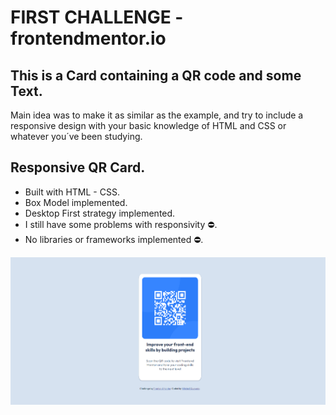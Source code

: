 # FIRST CHALLENGE -frontendmentor.io  
## This is a Card containing a QR code and some Text.

Main idea was to make it as similar as the example, and try to include a responsive design with your basic knowledge of HTML and CSS or whatever you´ve been studying.

## Responsive QR Card.

- Built with HTML - CSS.
- Box Model implemented.
- Desktop First strategy implemented.
- I still have some problems with responsivity ⛔.
- No libraries or frameworks implemented ⛔.




![preview img](/images/Captura-final.png)